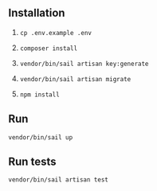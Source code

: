 
## Installation

1. `cp .env.example .env`

2. `composer install`

3. `vendor/bin/sail artisan key:generate`

4. `vendor/bin/sail artisan migrate`

5. `npm install`

## Run

`vendor/bin/sail up`

## Run tests

`vendor/bin/sail artisan test`
